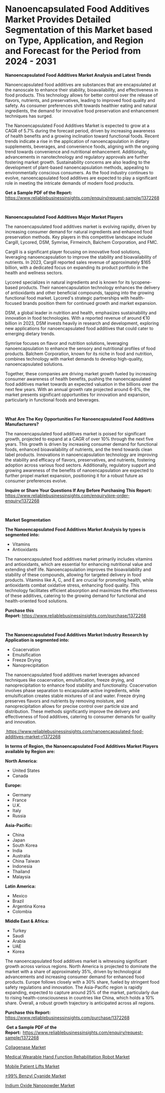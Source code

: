 <p><h1>Nanoencapsulated Food Additives Market Provides Detailed Segmentation of this Market based on Type, Application, and Region and Forecast for the Period from 2024 - 2031</h1></p><p><strong>Nanoencapsulated Food Additives Market Analysis and Latest Trends</strong></p>
<p><p>Nanoencapsulated food additives are substances that are encapsulated at the nanoscale to enhance their stability, bioavailability, and effectiveness in food products. This technology allows for better control over the release of flavors, nutrients, and preservatives, leading to improved food quality and safety. As consumer preferences shift towards healthier eating and natural ingredients, the demand for innovative food preservation and enhancement techniques has surged. </p><p>The Nanoencapsulated Food Additives Market is expected to grow at a CAGR of 5.7% during the forecast period, driven by increasing awareness of health benefits and a growing inclination toward functional foods. Recent trends indicate a rise in the application of nanoencapsulation in dietary supplements, beverages, and convenience foods, aligning with the ongoing trend towards convenience and nutritional enhancement. Additionally, advancements in nanotechnology and regulatory approvals are further fostering market growth. Sustainability concerns are also leading to the development of plant-based nanoencapsulation methods, appealing to environmentally conscious consumers. As the food industry continues to evolve, nanoencapsulated food additives are expected to play a significant role in meeting the intricate demands of modern food products.</p></p>
<p><strong>Get a Sample PDF of the Report:&nbsp;</strong> <a href="https://www.reliablebusinessinsights.com/enquiry/request-sample/1372268?utm_campaign=75&utm_medium=2&utm_source=Github&utm_content=ia&utm_term=06122024&utm_id=nanoencapsulated-food-additives">https://www.reliablebusinessinsights.com/enquiry/request-sample/1372268</a></p>
<p>&nbsp;</p>
<p><strong>Nanoencapsulated Food Additives Major Market Players</strong></p>
<p><p>The nanoencapsulated food additives market is evolving rapidly, driven by increasing consumer demand for natural ingredients and enhanced food preservation methods. Key players in this competitive landscape include Cargill, Lycored, DSM, Symrise, Firmeinch, Balchem Corporation, and FMC. </p><p>Cargill is a significant player focusing on innovative food solutions, leveraging nanoencapsulation to improve the stability and bioavailability of nutrients. In 2023, Cargill reported sales revenue of approximately $165 billion, with a dedicated focus on expanding its product portfolio in the health and wellness sectors.</p><p>Lycored specializes in natural ingredients and is known for its lycopene-based products. Their nanoencapsulation technology enhances the delivery of antioxidants and other beneficial compounds, tapping into the growing functional food market. Lycored's strategic partnerships with health-focused brands position them for continued growth and market expansion.</p><p>DSM, a global leader in nutrition and health, emphasizes sustainability and innovation in food technologies. With a reported revenue of around €10 billion in 2023, DSM invests heavily in research and development, exploring new applications for nanoencapsulated food additives that could cater to emerging dietary trends.</p><p>Symrise focuses on flavor and nutrition solutions, leveraging nanoencapsulation to enhance the sensory and nutritional profiles of food products. Balchem Corporation, known for its niche in food and nutrition, combines technology with market demands to develop high-quality, nanoencapsulated solutions.</p><p>Together, these companies are driving market growth fueled by increasing consumer awareness of health benefits, pushing the nanoencapsulated food additives market towards an expected valuation in the billions over the next few years. With an annual growth rate projected around 6-8%, the market presents significant opportunities for innovation and expansion, particularly in functional foods and beverages.</p></p>
<p>&nbsp;</p>
<p><strong>What Are The Key Opportunities For Nanoencapsulated Food Additives Manufacturers?</strong></p>
<p><p>The nanoencapsulated food additives market is poised for significant growth, projected to expand at a CAGR of over 10% through the next five years. This growth is driven by increasing consumer demand for functional foods, enhanced bioavailability of nutrients, and the trend towards clean label products. Innovations in nanoencapsulation technology are improving the stability and efficacy of flavors, preservatives, and nutrients, fostering adoption across various food sectors. Additionally, regulatory support and growing awareness of the benefits of nanoencapsulation are expected to further propel market expansion, positioning it for a robust future as consumer preferences evolve.</p></p>
<p><strong>Inquire or Share Your Questions If Any Before Purchasing This Report:</strong> <a href="https://www.reliablebusinessinsights.com/enquiry/pre-order-enquiry/1372268?utm_campaign=75&utm_medium=2&utm_source=Github&utm_content=ia&utm_term=06122024&utm_id=nanoencapsulated-food-additives">https://www.reliablebusinessinsights.com/enquiry/pre-order-enquiry/1372268</a></p>
<p>&nbsp;</p>
<p><strong>Market Segmentation</strong></p>
<p><strong>The Nanoencapsulated Food Additives Market Analysis by types is segmented into:</strong></p>
<p><ul><li>Vitamins</li><li>Antioxidants</li></ul></p>
<p><p>The nanoencapsulated food additives market primarily includes vitamins and antioxidants, which are essential for enhancing nutritional value and extending shelf life. Nanoencapsulation improves the bioavailability and stability of these compounds, allowing for targeted delivery in food products. Vitamins like A, C, and E are crucial for promoting health, while antioxidants combat oxidative stress, enhancing food quality. This technology facilitates efficient absorption and maximizes the effectiveness of these additives, catering to the growing demand for functional and health-oriented food solutions.</p></p>
<p><strong>Purchase this Report:&nbsp;</strong><a href="https://www.reliablebusinessinsights.com/purchase/1372268?utm_campaign=75&utm_medium=2&utm_source=Github&utm_content=ia&utm_term=06122024&utm_id=nanoencapsulated-food-additives">https://www.reliablebusinessinsights.com/purchase/1372268</a></p>
<p>&nbsp;</p>
<p><strong>The Nanoencapsulated Food Additives Market Industry Research by Application is segmented into:</strong></p>
<p><ul><li>Coacervation</li><li>Emulsification</li><li>Freeze Drying</li><li>Nanoprecipitation</li></ul></p>
<p><p>The nanoencapsulated food additives market leverages advanced techniques like coacervation, emulsification, freeze drying, and nanoprecipitation to enhance food stability and functionality. Coacervation involves phase separation to encapsulate active ingredients, while emulsification creates stable mixtures of oil and water. Freeze drying preserves flavors and nutrients by removing moisture, and nanoprecipitation allows for precise control over particle size and distribution. These methods significantly improve the delivery and effectiveness of food additives, catering to consumer demands for quality and innovation.</p></p>
<p><a href="https://www.reliablebusinessinsights.com/nanoencapsulated-food-additives-market-r1372268?utm_campaign=75&utm_medium=2&utm_source=Github&utm_content=ia&utm_term=06122024&utm_id=nanoencapsulated-food-additives">&nbsp;https://www.reliablebusinessinsights.com/nanoencapsulated-food-additives-market-r1372268</a></p>
<p><strong>In terms of Region, the Nanoencapsulated Food Additives Market Players available by Region are:</strong></p>
<p>
    <p> <strong> North America: </strong>
        <ul>
            <li>United States</li>
            <li>Canada</li>
        </ul>
        </p> 
    <p> <strong> Europe: </strong>
        <ul>
            <li>Germany</li>
            <li>France</li>
            <li>U.K.</li>
            <li>Italy</li>
            <li>Russia</li>
        </ul>
        </p> 
    <p> <strong> Asia-Pacific: </strong>
        <ul>
            <li>China</li>
            <li>Japan</li>
            <li>South Korea</li>
            <li>India</li>
            <li>Australia</li>
            <li>China Taiwan</li>
            <li>Indonesia</li>
            <li>Thailand</li>
            <li>Malaysia</li>
        </ul>
        </p> 
    <p> <strong> Latin America: </strong>
        <ul>
            <li>Mexico</li>
            <li>Brazil</li>
            <li>Argentina Korea</li>
            <li>Colombia</li>
        </ul>
        </p> 
    <p> <strong> Middle East & Africa: </strong>
        <ul>
            <li>Turkey</li>
            <li>Saudi</li>
            <li>Arabia</li>
            <li>UAE</li>
            <li>Korea</li>
        </ul>
    </p>
    </p>
<p><p>The nanoencapsulated food additives market is witnessing significant growth across various regions. North America is projected to dominate the market with a share of approximately 35%, driven by technological advancements and increasing consumer demand for enhanced food products. Europe follows closely with a 30% share, fueled by stringent food safety regulations and innovation. The Asia-Pacific region is rapidly expanding, expected to capture around 25% of the market, particularly due to rising health-consciousness in countries like China, which holds a 10% share. Overall, a robust growth trajectory is anticipated across all regions.</p></p>
<p><strong>Purchase this Report: </strong><a href="https://www.reliablebusinessinsights.com/purchase/1372268?utm_campaign=75&utm_medium=2&utm_source=Github&utm_content=ia&utm_term=06122024&utm_id=nanoencapsulated-food-additives">https://www.reliablebusinessinsights.com/purchase/1372268</a></p>
<p>&nbsp;<strong>Get a Sample PDF of the Report:&nbsp;&nbsp;</strong><a href="https://www.reliablebusinessinsights.com/enquiry/request-sample/1372268?utm_campaign=75&utm_medium=2&utm_source=Github&utm_content=ia&utm_term=06122024&utm_id=nanoencapsulated-food-additives">https://www.reliablebusinessinsights.com/enquiry/request-sample/1372268</a></p>
<p><strong></strong></p>
<p><p><a href="https://www.linkedin.com/pulse/t-insight-dial-ziosf?utm_campaign=75&utm_medium=2&utm_source=Github&utm_content=ia&utm_term=06122024&utm_id=nanoencapsulated-food-additives">Collagenase Market</a></p><p><a href="https://issuu.com/reportprime-2/docs/medical-wearable-hand-function-rehabilitation-robo?utm_campaign=75&utm_medium=2&utm_source=Github&utm_content=ia&utm_term=06122024&utm_id=nanoencapsulated-food-additives">Medical Wearable Hand Function Rehabilitation Robot Market</a></p><p><a href="https://www.linkedin.com/pulse/report-mobile-patient-lifts-market-rapid-expansion-cagr-8-trends-lwvfe?utm_campaign=75&utm_medium=2&utm_source=Github&utm_content=ia&utm_term=06122024&utm_id=nanoencapsulated-food-additives">Mobile Patient Lifts Market</a></p><p><a href="https://issuu.com/reportprime-2/docs/99-benzyl-cyanide-market-size-2030.pptx?utm_campaign=75&utm_medium=2&utm_source=Github&utm_content=ia&utm_term=06122024&utm_id=nanoencapsulated-food-additives">≥99% Benzyl Cyanide Market</a></p><p><a href="https://github.com/juniordelafrance/Market-Research-Report-List-5/blob/main/indium-oxide-nanopowder-market.md?utm_campaign=75&utm_medium=2&utm_source=Github&utm_content=ia&utm_term=06122024&utm_id=nanoencapsulated-food-additives">Indium Oxide Nanopowder Market</a></p></p>